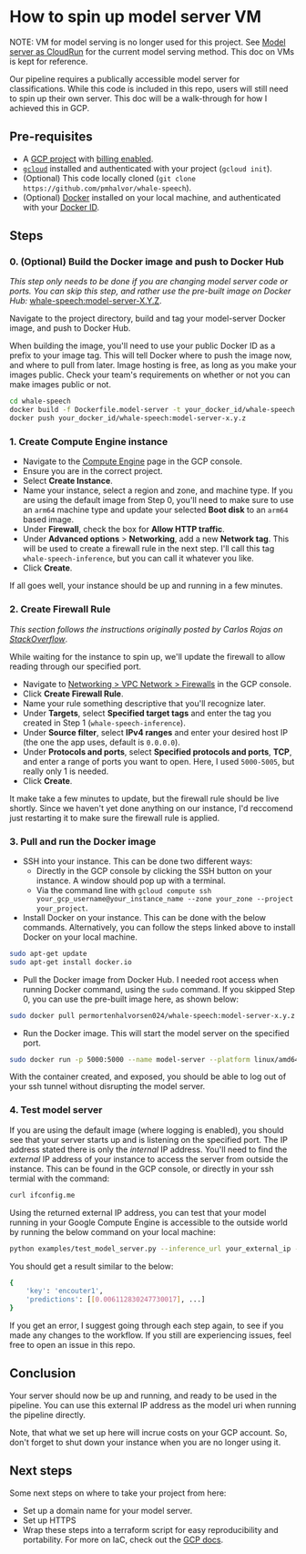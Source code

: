 # How to spin up model server VM

NOTE: VM for model serving is no longer used for this project. See [Model server as CloudRun](docs/howto/model-server-as-cloud-run.md) for the current model serving method. This doc on VMs is kept for reference.

Our pipeline requires a publically accessible model server for classifications. 
While this code is included in this repo, users will still need to spin up their own server.
This doc will be a walk-through for how I achieved this in GCP.

## Pre-requisites
- A [GCP project](https://cloud.google.com/resource-manager/docs/creating-managing-projects) with [billing enabled](https://cloud.google.com/billing/docs/how-to/modify-project).
- [`gcloud`](https://cloud.google.com/sdk/gcloud) installed and authenticated with your project (`gcloud init`).
- (Optional) This code locally cloned (`git clone https://github.com/pmhalvor/whale-speech`).
- (Optional) [Docker](https://github.com/docker/docker-install?tab=readme-ov-file#usage) installed on your local machine, and authenticated with your [Docker ID](https://docs.docker.com/accounts/create-account/).


## Steps

### 0. (Optional) Build the Docker image and push to Docker Hub
_This step only needs to be done if you are changing model server code or ports._ 
_You can skip this step, and rather use the pre-built image on Docker Hub:_ 
[whale-speech:model-server-X.Y.Z](https://hub.docker.com/r/permortenhalvorsen024/whale-speech/tags). 

Navigate to the project directory, build and tag your model-server Docker image, and push to Docker Hub.

When building the image, you'll need to use your public Docker ID as a prefix to your image tag.
This will tell Docker where to push the image now, and where to pull from later.
Image hosting is free, as long as you make your images public.
Check your team's requirements on whether or not you can make images public or not. 


```bash
cd whale-speech
docker build -f Dockerfile.model-server -t your_docker_id/whale-speech:model-server-x.y.z  .
docker push your_docker_id/whale-speech:model-server-x.y.z
```

### 1. Create Compute Engine instance
- Navigate to the [Compute Engine](https://console.cloud.google.com/compute/instances) page in the GCP console.
- Ensure you are in the correct project.
- Select **Create Instance**.
- Name your instance, select a region and zone, and machine type. If you are using the default image from Step 0, you'll need to make sure to use an `arm64` machine type and update your selected **Boot disk** to an `arm64` based image.
- Under **Firewall**, check the box for **Allow HTTP traffic**.
- Under **Advanced options** > **Networking**, add a new **Network tag**. This will be used to create a firewall rule in the next step. I'll call this tag `whale-speech-inference`, but you can call it whatever you like.
- Click **Create**.

If all goes well, your instance should be up and running in a few minutes.

### 2. Create Firewall Rule
_This section follows the instructions originally posted by Carlos Rojas on [StackOverflow](https://stackoverflow.com/a/21068402/11260232)_.

While waiting for the instance to spin up, we'll update the firewall to allow reading through our specified port. 

- Navigate to [Networking > VPC Network > Firewalls](https://console.cloud.google.com/networking/firewalls) in the GCP console.
- Click **Create Firewall Rule**.
- Name your rule something descriptive that you'll recognize later. 
- Under **Targets**, select **Specified target tags** and enter the tag you created in Step 1 (`whale-speech-inference`).
- Under **Source filter**, select **IPv4 ranges** and enter your desired host IP (the one the app uses, default is `0.0.0.0`).
- Under **Protocols and ports**, select **Specified protocols and ports**, **TCP**, and enter a range of ports you want to open. Here, I used `5000-5005`, but really only 1 is needed. 
- Click **Create**.

It make take a few minutes to update, but the firewall rule should be live shortly.
Since we haven't yet done anything on our instance, I'd reccomend just restarting it to make sure the firewall rule is applied. 

### 3. Pull and run the Docker image
- SSH into your instance. This can be done two different ways:
    - Directly in the GCP console by clicking the SSH button on your instance. A window should pop up with a terminal.
    - Via the command line with `gcloud compute ssh your_gcp_username@your_instance_name --zone your_zone --project your_project`.
- Install Docker on your instance. This can be done with the below commands. Alternatively, you can follow the steps linked above to install Docker on your local machine.
```bash
sudo apt-get update
sudo apt-get install docker.io
```
- Pull the Docker image from Docker Hub. I needed root access when running Docker command, using the `sudo` command. If you skipped Step 0, you can use the pre-built image here, as shown below:
```bash
sudo docker pull permortenhalvorsen024/whale-speech:model-server-x.y.z
```
- Run the Docker image. This will start the model server on the specified port. 
```bash
sudo docker run -p 5000:5000 --name model-server --platform linux/amd64 -it permortenhalvorsen024/whale-speech:model-server-v0.0.2
```

With the container created, and exposed, you should be able to log out of your ssh tunnel without disrupting the model server.


### 4. Test model server

If you are using the default image (where logging is enabled), you should see that your server starts up and is listening on the specified port.
The IP address stated there is only the _internal_ IP address. You'll need to find the _external_ IP address of your instance to access the server from outside the instance.
This can be found in the GCP console, or directly in your ssh termial with the command:
```bash
curl ifconfig.me
```

Using the returned external IP address, you can test that your model running in your Google Compute Engine is accessible to the outside world by running the below command on your local machine:
```bash
python examples/test_model_server.py --inference_url your_external_ip --port 5000
```

You should get a result similar to the below:
```bash
{
    'key': 'encouter1', 
    'predictions': [[0.006112830247730017], ...]
}
```

If you get an error, I suggest going through each step again, to see if you made any changes to the workflow.
If you still are experiencing issues, feel free to open an issue in this repo. 

## Conclusion
Your server should now be up and running, and ready to be used in the pipeline.
You can use this external IP address as the model uri when running the pipeline directly. 

Note, that what we set up here will incrue costs on your GCP account.
So, don't forget to shut down your instance when you are no longer using it.

## Next steps 
Some next steps on where to take your project from here:
- Set up a domain name for your model server.
- Set up HTTPS 
- Wrap these steps into a terraform script for easy reproducibility and portability. For more on IaC, check out the [GCP docs](https://cloud.google.com/deployment-manager/docs/quickstart).


